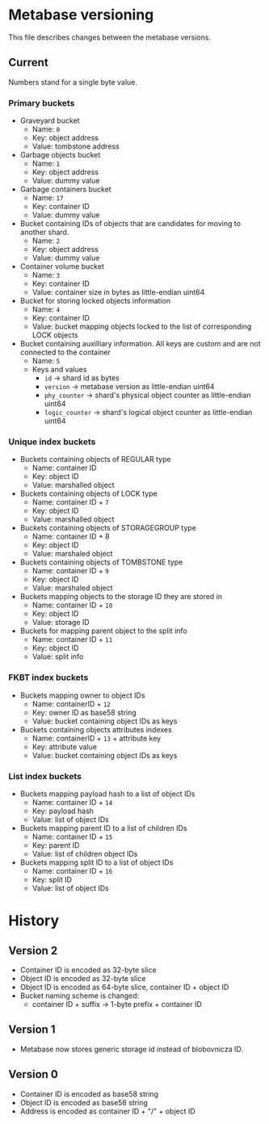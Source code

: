 # Metabase versioning

This file describes changes between the metabase versions.

## Current

Numbers stand for a single byte value.

### Primary buckets
- Graveyard bucket
  - Name: `0`
  - Key: object address 
  - Value: tombstone address
- Garbage objects bucket
  - Name: `1`
  - Key: object address
  - Value: dummy value
- Garbage containers bucket
  - Name: `17`
  - Key: container ID
  - Value: dummy value
- Bucket containing IDs of objects that are candidates for moving
   to another shard.
  - Name: `2`
  - Key: object address
  - Value: dummy value
- Container volume bucket
  - Name: `3`
  - Key: container ID
  - Value: container size in bytes as little-endian uint64
- Bucket for storing locked objects information
  - Name: `4` 
  - Key: container ID
  - Value: bucket mapping objects locked to the list of corresponding LOCK objects
- Bucket containing auxilliary information. All keys are custom and are not connected to the container
  - Name: `5`
  - Keys and values
    - `id` -> shard id as bytes
    - `version` -> metabase version as little-endian uint64
    - `phy_counter` -> shard's physical object counter as little-endian uint64
    - `logic_counter` -> shard's logical object counter as little-endian uint64

### Unique index buckets
- Buckets containing objects of REGULAR type
  - Name: container ID
  - Key: object ID
  - Value: marshalled object
- Buckets containing objects of LOCK type
  - Name: container ID + `7`
  - Key: object ID
  - Value: marshalled object
- Buckets containing objects of STORAGEGROUP type
  - Name: container ID + 8
  - Key: object ID
  - Value: marshaled object
- Buckets containing objects of TOMBSTONE type
  - Name: container ID + `9`
  - Key: object ID
  - Value: marshaled object
- Buckets mapping objects to the storage ID they are stored in
  - Name: container ID + `10`
  - Key: object ID
  - Value: storage ID
- Buckets for mapping parent object to the split info
  - Name: container ID + `11`
  - Key: object ID
  - Value: split info

### FKBT index buckets
- Buckets mapping owner to object IDs
  - Name: containerID + `12`
  - Key: owner ID as base58 string
  - Value: bucket containing object IDs as keys
- Buckets containing objects attributes indexes
  - Name: containerID + `13` + attribute key
  - Key: attribute value
  - Value: bucket containing object IDs as keys

### List index buckets
- Buckets mapping payload hash to a list of object IDs
  - Name: container ID + `14`
  - Key: payload hash
  - Value: list of object IDs
- Buckets mapping parent ID to a list of children IDs
  - Name: container ID + `15`
  - Key: parent ID
  - Value: list of children object IDs
- Buckets mapping split ID to a list of object IDs
  - Name: container ID + `16`
  - Key: split ID
  - Value: list of object IDs

# History

## Version 2

- Container ID is encoded as 32-byte slice
- Object ID is encoded as 32-byte slice
- Object ID is encoded as 64-byte slice, container ID + object ID
- Bucket naming scheme is changed:
  - container ID + suffix -> 1-byte prefix + container ID

## Version 1

- Metabase now stores generic storage id instead of blobovnicza ID.

## Version 0

- Container ID is encoded as base58 string
- Object ID is encoded as base58 string
- Address is encoded as container ID + "/" + object ID